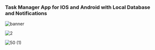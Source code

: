 ### Task Manager App for IOS and Android with Local Database and Notifications


![banner](https://github.com/Shazaib-Danish/Task-Manager-App/assets/75744833/66fde197-4d7e-4c4c-8a4f-52fc353cd073)


![2](https://github.com/Shazaib-Danish/Task-Manager-App/assets/75744833/dc004aec-be9a-4166-99b1-8a7cac812f9d)



![50 (1)](https://github.com/Shazaib-Danish/Task-Manager-App/assets/75744833/355f53f4-7731-450e-8836-9363db4a493d)
